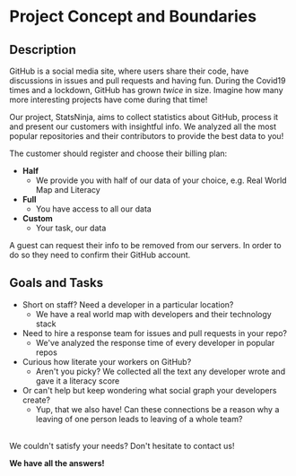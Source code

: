 # Project Concept and Boundaries

## Description

GitHub is a social media site, where users share their code, have discussions in issues and pull requests and having fun. 
During the Covid19 times and a lockdown, GitHub has grown *twice* in size. Imagine how many more interesting projects have come during that time!

Our project, StatsNinja, aims to collect statistics about GitHub, process it and present our customers with insightful info.
We analyzed all the most popular repositories and their contributors to provide the best data to you!

The customer should register and choose their billing plan:
* **Half**
  * We provide you with half of our data of your choice, e.g. Real World Map and Literacy
* **Full**
  * You have access to all our data
* **Custom**
  * Your task, our data

A guest can request their info to be removed from our servers. In order to do so they need to confirm their GitHub account.

## Goals and Tasks

* Short on staff? Need a developer in a particular location?
  * We have a real world map with developers and their technology stack
* Need to hire a response team for issues and pull requests in your repo?
  * We've analyzed the response time of every developer in popular repos
* Curious how literate your workers on GitHub?
  * Aren't you picky? We collected all the text any developer wrote and gave it a literacy score
* Or can't help but keep wondering what social graph your developers create?
  * Yup, that we also have! Can these connections be a reason why a leaving of one person leads to leaving of a whole team?

\
We couldn't satisfy your needs? Don't hesitate to contact us!

**We have all the answers!**
